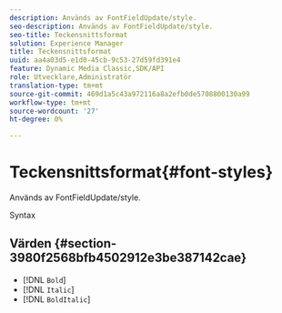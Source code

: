 ```yaml
---
description: Används av FontFieldUpdate/style.
seo-description: Används av FontFieldUpdate/style.
seo-title: Teckensnittsformat
solution: Experience Manager
title: Teckensnittsformat
uuid: aa4a03d5-e1d0-45cb-9c53-27d59fd391e4
feature: Dynamic Media Classic,SDK/API
role: Utvecklare,Administratör
translation-type: tm+mt
source-git-commit: 469d1a5c43a972116a8a2efb0de5708800130a99
workflow-type: tm+mt
source-wordcount: '27'
ht-degree: 0%

---
```



# Teckensnittsformat{#font-styles}

Används av FontFieldUpdate/style.

Syntax

## Värden {#section-3980f2568bfb4502912e3be387142cae}

* [!DNL `Bold`]
* [!DNL `Italic`]
* [!DNL `BoldItalic`]

